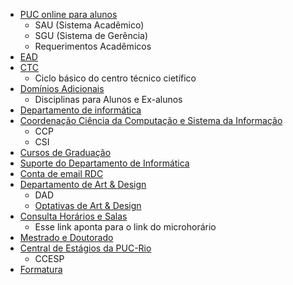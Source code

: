 * [PUC online para alunos](http://www.puc-rio.br/ensinopesq/academicas/)
  * SAU (Sistema Acadêmico)
  * SGU (Sistema de Gerência)
  * Requerimentos Acadêmicos
* [EAD](http://home.ead.puc-rio.br/)
* [CTC](http://www.cbctc.puc-rio.br/)
  * Ciclo básico do centro técnico cietífico
* [Domínios Adicionais](http://www.puc-rio.br/ensinopesq/ccg/dominios.html)
  * Disciplinas para Alunos e Ex-alunos
* [Departamento de informática](http://www.inf.puc-rio.br/)
* [Coordenação Ciência da Computação e Sistema da Informação](http://www.inf.puc-rio.br/~coordbac/)
  * CCP
  * CSI
* [Cursos de Graduação](http://www.puc-rio.br/ensinopesq/ccg/cursos.html)
* [Suporte do Departamento de Informática](http://suporte.inf.puc-rio.br/index.php)
* [Conta de email RDC](http://www.rdc.puc-rio.br/?page_id=800)
* [Departamento de Art & Design](http://dad.puc-rio.br/)
  * DAD
  * [Optativas de Art & Design](http://dad.puc-rio.br/graduacao/optativas/#1513797950363-ecbf9a67-aa59)
* [Consulta Horários e Salas](http://microhorario.rdc.puc-rio.br/WebExcecaoMicroHorario/Default.aspx?sessao=U2lzdGVtYT1QVUNPTkxJTkVfQUxVTk8mQXBsaWNhY2FvPU1JQ1JPX0hPUkFSSU8mRnVuY2FvPUhPUkFSSU9fU0FMQSZJRD05YWFmZjlhNThiMjQ0MTNhYTNhNTRhMjI2NWFkMjg5NiZNZW5zYWdlbT1BdGVu5-NvOiBPIGhvcuFyaW8gZGFzIGRpc2NpcGxpbmFzIGRvIHBlcu1vZG8gcGFzc2FkbyBu428gZXN04SBtYWlzIGRpc3Bvbu12ZWwuIENhc28gZGVzZWplLCBhY2Vzc2UgYSBjb25zdWx0YSA8YSBocmVmPSJodHRwOi8vbWljcm9ob3JhcmlvLnJkYy5wdWMtcmlvLmJyL1dlYk1pY3JvSG9yYXJpb0NvbnN1bHRhL01pY3JvSG9yYXJpb0NvbnN1bHRhLmFzcHg%7ec2Vzc2FvPVUybHpkR1Z0WVQxUVZVTlBUa3hKVGtWZlFVeFZUazhtUVhCc2FXTmhZMkZ2UFUxSlExSlBYMGhQVWtGU1NVOG1SblZ1WTJGdlBVTlBUbE5WVEZSQiI-SG9y4XJpbyBkYXMgRGlzY2lwbGluYXM8L2E-LCBxdWUgbW9zdHJhIG8gaG9y4XJpbyBkYXMgZGlzY2lwbGluYXMgcGFyYSBvIHByb2Nlc3NvIGRlIG1hdHLtY3VsYS4mQXV0aENvb2tpZU5hbWU9LkxvZ2luU2lzQWRtSW50ZXImTm9tZUZ1bmNhbz1Db25zdWx0YSBIb3LhcmlvcyBlIFNhbGFz)
  * Esse link aponta para o link do microhorário
* [Mestrado e Doutorado](http://www.puc-rio.br/ensinopesq/ccpg/apresentacao_ted.html)
* [Central de Estágios da PUC-Rio](http://www.ccesp.puc-rio.br/)
  * CCESP
* [Formatura](http://www.puc-rio.br/sobrepuc/admin/vrc/ceic/formatura/)
